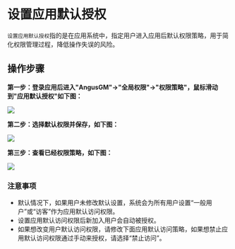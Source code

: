 设置应用默认授权
===

`设置应用默认授权`指的是在应用系统中，指定用户进入应用后默认权限策略，用于简化权限管理过程，降低操作失误的风险。

## 操作步骤

**第一步：登录应用后进入"AngusGM"->"全局权限"->"权限策略"，鼠标滑动到"应用默认授权"如下图：**

![](https://bj-c1-prod-files.xcan.cloud/storage/pubapi/v1/file/policy-default.png?fid=207887511026925759&fpt=8mZpxtcFwRC3XB8QMBBg3tyAP0NGFANvAubptO8o)

**第二步：选择默认权限并保存，如下图：**

![](https://bj-c1-prod-files.xcan.cloud/storage/pubapi/v1/file/policy-defaultset.png?fid=207887511026925763&fpt=vT9YpPleVADtaXNjuNhL2VoNfGoasufAr58pQQWa)

**第三步：查看已经权限策略，如下图：**

![](https://bj-c1-prod-files.xcan.cloud/storage/pubapi/v1/file/policy-defaultlist.png?fid=207887511026925761&fpt=uMYzTxm2FUY1jeQk0PsCV7ALovMK69wOnAFekVYS)

### 注意事项

- 默认情况下，如果用户未修改默认设置，系统会为所有用户设置“一般用户”或“访客”作为应用默认访问权限。
- 设置应用默认访问权限后新加入用户会自动被授权。
- 如果想改变用户默认访问权限，请修改下面应用默认访问策略，如果想禁止应用默认访问权限通过手动来授权，请选择“禁止访问”。